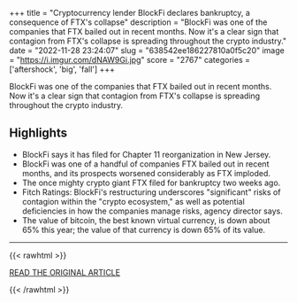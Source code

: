 +++
title = "Cryptocurrency lender BlockFi declares bankruptcy, a consequence of FTX's collapse"
description = "BlockFi was one of the companies that FTX bailed out in recent months. Now it's a clear sign that contagion from FTX's collapse is spreading throughout the crypto industry."
date = "2022-11-28 23:24:07"
slug = "638542ee186227810a0f5c20"
image = "https://i.imgur.com/dNAW9Gi.jpg"
score = "2767"
categories = ['aftershock', 'big', 'fall']
+++

BlockFi was one of the companies that FTX bailed out in recent months. Now it's a clear sign that contagion from FTX's collapse is spreading throughout the crypto industry.

## Highlights

- BlockFi says it has filed for Chapter 11 reorganization in New Jersey.
- BlockFi was one of a handful of companies FTX bailed out in recent months, and its prospects worsened considerably as FTX imploded.
- The once mighty crypto giant FTX filed for bankruptcy two weeks ago.
- Fitch Ratings: BlockFi's restructuring underscores "significant" risks of contagion within the "crypto ecosystem," as well as potential deficiencies in how the companies manage risks, agency director says.
- The value of bitcoin, the best known virtual currency, is down about 65% this year; the value of that currency is down 65% of its value.

---

{{< rawhtml >}}
  <p class="article-category">
    <a target="_blank" href="https://www.npr.org/2022/11/28/1139431115/blockfi-ftx-bankruptcy-chapter-11">READ THE ORIGINAL ARTICLE</a>
  </p>
{{< /rawhtml >}}
